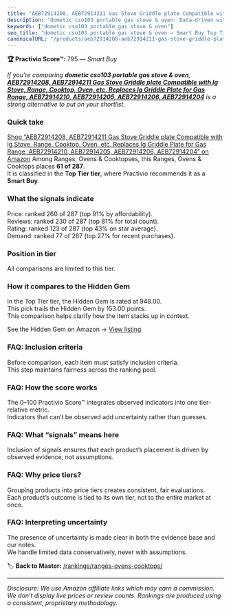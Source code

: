 ```yaml
---
title: "AEB72914208, AEB72914211 Gas Stove Griddle plate Compatible with lg Stove, Range, Cooktop, Oven, etc. Replaces lg Griddle Plate for Gas Range, AEB72914210, AEB72914205, AEB72914206, AEB72914204"
description: "dometic cso103 portable gas stove & oven: Data-driven within Top Tier ranking using the Practivio Score™. Positioned by quality, value, demand, findability, mo…"
keywords: ["dometic cso103 portable gas stove & oven"]
seo_title: "dometic cso103 portable gas stove & oven — Smart Buy Top Tier (2025)"
canonicalURL: "/products/aeb72914208-aeb72914211-gas-stove-griddle-plate-compatible-with-lg-stove-range-cooktop-oven-etc-replaces-lg-griddle-plate-for-gas-range-aeb72914210-aeb72914205-aeb72914206-aeb72914204-B0C5D298LK/"
---
```


**🏆 Practivio Score™:** 795 — _Smart Buy_


*If you're comparing **dometic cso103 portable gas stove & oven**, **[AEB72914208, AEB72914211 Gas Stove Griddle plate Compatible with lg Stove, Range, Cooktop, Oven, etc. Replaces lg Griddle Plate for Gas Range, AEB72914210, AEB72914205, AEB72914206, AEB72914204](https://www.amazon.com/dp/B0C5D298LK?tag=practivio-20)** is a strong alternative to put on your shortlist.*
### Quick take
[Shop “AEB72914208, AEB72914211 Gas Stove Griddle plate Compatible with lg Stove, Range, Cooktop, Oven, etc. Replaces lg Griddle Plate for Gas Range, AEB72914210, AEB72914205, AEB72914206, AEB72914204” on Amazon](https://www.amazon.com/dp/B0C5D298LK?tag=practivio-20)
Among Ranges, Ovens & Cooktopses, this Ranges, Ovens & Cooktops places **61 of 287**.  
It is classified in the **Top Tier tier**, where Practivio recommends it as a **Smart Buy**.

### What the signals indicate
Price: ranked 260 of 287 (top 91% by affordability).  
Reviews: ranked 230 of 287 (top 81% for total count).  
Rating: ranked 123 of 287 (top 43% on star average).  
Demand: ranked 77 of 287 (top 27% for recent purchases).

### Position in tier
All comparisons are limited to this tier.

### How it compares to the Hidden Gem
In the Top Tier tier, the Hidden Gem is rated at 948.00.  
This pick trails the Hidden Gem by 153.00 points.  
This comparison helps clarify how the item stacks up in context.  

See the Hidden Gem on Amazon → [View listing](https://www.amazon.com/dp/B0002YTM0I?tag=practivio-20)

### FAQ: Inclusion criteria
Before comparison, each item must satisfy inclusion criteria.  
This step maintains fairness across the ranking pool.

### FAQ: How the score works
The 0–100 Practivio Score™ integrates observed indicators into one tier-relative metric.  
Indicators that can’t be observed add uncertainty rather than guesses.

### FAQ: What “signals” means here
Inclusion of signals ensures that each product’s placement is driven by observed evidence, not assumptions.

### FAQ: Why price tiers?
Grouping products into price tiers creates consistent, fair evaluations.  
Each product’s outcome is tied to its own tier, not to the entire market at once.

### FAQ: Interpreting uncertainty
The presence of uncertainty is made clear in both the evidence base and our notes.  
We handle limited data conservatively, never with assumptions.


🏷️ **Back to Master:** [/rankings/ranges-ovens-cooktops/](/rankings/ranges-ovens-cooktops/)

---
_Disclosure: We use Amazon affiliate links which may earn a commission. We don’t display live prices or review counts. Rankings are produced using a consistent, proprietary methodology._
